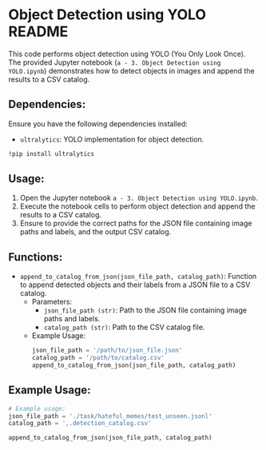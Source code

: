 # Object Detection using YOLO README

This code performs object detection using YOLO (You Only Look Once). The provided Jupyter notebook (`a - 3. Object Detection using YOLO.ipynb`) demonstrates how to detect objects in images and append the results to a CSV catalog.

## Dependencies:
Ensure you have the following dependencies installed:
- `ultralytics`: YOLO implementation for object detection.

```bash
!pip install ultralytics
```

## Usage:
1. Open the Jupyter notebook `a - 3. Object Detection using YOLO.ipynb`.
2. Execute the notebook cells to perform object detection and append the results to a CSV catalog.
3. Ensure to provide the correct paths for the JSON file containing image paths and labels, and the output CSV catalog.

## Functions:
- `append_to_catalog_from_json(json_file_path, catalog_path)`: Function to append detected objects and their labels from a JSON file to a CSV catalog.
  - Parameters:
    - `json_file_path (str)`: Path to the JSON file containing image paths and labels.
    - `catalog_path (str)`: Path to the CSV catalog file.
  - Example Usage:
    ```python
    json_file_path = '/path/to/json_file.json'
    catalog_path = '/path/to/catalog.csv'
    append_to_catalog_from_json(json_file_path, catalog_path)
    ```

## Example Usage:
```python
# Example usage:
json_file_path = './task/hateful_memes/test_unseen.jsonl'
catalog_path = ',.detection_catalog.csv'

append_to_catalog_from_json(json_file_path, catalog_path)
```